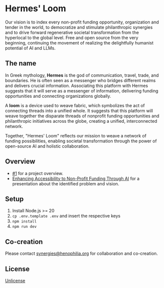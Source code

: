 # Hermes' Loom

Our vision is to index every non-profit funding opportunity, organization and tender in the world, to democratize and stimulate philanthropic synergies and to drive forward regenerative societal transformation from the hyperlocal to the global level. Free and open source from the very beginning, continuing the movement of realizing the delightfully humanist potential of AI and LLMs.

## The name

In Greek mythology, **Hermes** is the god of communication, travel, trade, and boundaries. He is often seen as a messenger who bridges different realms and delivers crucial information. Associating this platform with Hermes suggests that it will serve as a messenger of information, delivering funding opportunities and connecting organizations globally.

A **loom** is a device used to weave fabric, which symbolizes the act of connecting threads into a unified whole. It suggests that this platform will weave together the disparate threads of nonprofit funding opportunities and philanthropic initiatives across the globe, creating a unified, interconnected network.

Together, "Hermes' Loom" reflects our mission to weave a network of funding possibilities, enabling societal transformation through the power of open-source AI and holistic collaboration.

## Overview

- [#1](https://github.com/henophilia/funding.henophilia.org/issues/1) for a project overview.
- [Enhancing Accessibility to Non-Profit Funding Through AI](https://docs.google.com/presentation/d/1dKf9l3JTdssQXnSpVuIboeOEqy9rVFIqIfidVvdiB_g/edit) for a presentation about the identified problem and vision.

## Setup

1. Install Node.js >= 20
2. `cp .env.template .env` and insert the respective keys
3. `npm install`
4. `npm run dev`

## Co-creation

Please contact synergies@henophilia.org for collaboration and co-creation.

## License

[Unlicense](https://unlicense.org/)
